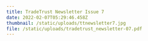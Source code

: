 ```yaml
---
title: TradeTrust Newsletter Issue 7
date: 2022-02-07T05:29:46.458Z
thumbnail: /static/uploads/ttnewsletter7.jpg
file: /static/uploads/tradetrust_newsletter-07.pdf
---
```

